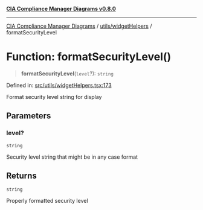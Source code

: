 [**CIA Compliance Manager Diagrams v0.8.0**](../../../README.md)

***

[CIA Compliance Manager Diagrams](../../../modules.md) / [utils/widgetHelpers](../README.md) / formatSecurityLevel

# Function: formatSecurityLevel()

> **formatSecurityLevel**(`level`?): `string`

Defined in: [src/utils/widgetHelpers.tsx:173](https://github.com/Hack23/cia-compliance-manager/blob/791b5a1b6e700c8b8480de209374e4cb1086330d/src/utils/widgetHelpers.tsx#L173)

Format security level string for display

## Parameters

### level?

`string`

Security level string that might be in any case format

## Returns

`string`

Properly formatted security level
